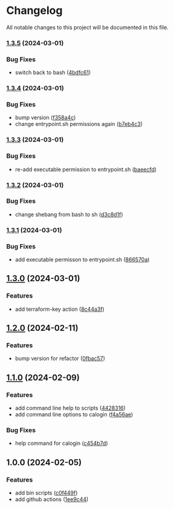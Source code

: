 # Changelog

All notable changes to this project will be documented in this file.

### [1.3.5](https://github.com/clalexander/aws-terraform-devops/compare/v1.3.4...v1.3.5) (2024-03-01)


### Bug Fixes

* switch back to bash ([4bdfc61](https://github.com/clalexander/aws-terraform-devops/commit/4bdfc61f6a8971461cf3dce59d8562cb4ea8b24e))

### [1.3.4](https://github.com/clalexander/aws-terraform-devops/compare/v1.3.3...v1.3.4) (2024-03-01)


### Bug Fixes

* bump version ([f358a4c](https://github.com/clalexander/aws-terraform-devops/commit/f358a4ca2734b09be2c89a50a0db5e05a6efd9c8))
* change entrypoint.sh permissions again ([b7eb4c3](https://github.com/clalexander/aws-terraform-devops/commit/b7eb4c3758bae3e0f506ad83807defdef65aa04b))

### [1.3.3](https://github.com/clalexander/aws-terraform-devops/compare/v1.3.2...v1.3.3) (2024-03-01)


### Bug Fixes

* re-add executable permission to entrypoint.sh ([baeecfd](https://github.com/clalexander/aws-terraform-devops/commit/baeecfd77aa2031e3ad0f79234bf041a258dc825))

### [1.3.2](https://github.com/clalexander/aws-terraform-devops/compare/v1.3.1...v1.3.2) (2024-03-01)


### Bug Fixes

* change shebang from bash to sh ([d3c8d1f](https://github.com/clalexander/aws-terraform-devops/commit/d3c8d1f151e4ab0e5dd762c2262acea6455221a6))

### [1.3.1](https://github.com/clalexander/aws-terraform-devops/compare/v1.3.0...v1.3.1) (2024-03-01)


### Bug Fixes

* add executable permisson to entrypoint.sh ([866570a](https://github.com/clalexander/aws-terraform-devops/commit/866570a71fadad0e71666f51b295855e2204840d))

## [1.3.0](https://github.com/clalexander/aws-terraform-devops/compare/v1.2.0...v1.3.0) (2024-03-01)


### Features

* add terraform-key action ([8c44a3f](https://github.com/clalexander/aws-terraform-devops/commit/8c44a3f9002a0dfa5cc25460ec967fda37092463))

## [1.2.0](https://github.com/clalexander/aws-terraform-devops/compare/v1.1.0...v1.2.0) (2024-02-11)


### Features

* bump version for refactor ([0fbac57](https://github.com/clalexander/aws-terraform-devops/commit/0fbac576e56c8e62bed3718e989889b2f1037998))

## [1.1.0](https://github.com/clalexander/aws-terraform-devops/compare/v1.0.0...v1.1.0) (2024-02-09)


### Features

* add command line help to scripts ([4428316](https://github.com/clalexander/aws-terraform-devops/commit/44283167b844dcc64d70a8ce6562ab786b006a02))
* add command line options to calogin ([f4a56ae](https://github.com/clalexander/aws-terraform-devops/commit/f4a56aebe0ca6ed6be145c90312ed512f54b3135))


### Bug Fixes

* help command for calogin ([c454b7d](https://github.com/clalexander/aws-terraform-devops/commit/c454b7d23e95b04d0099dc6af54dcae28cc778af))

## 1.0.0 (2024-02-05)


### Features

* add bin scripts ([c0f449f](https://github.com/clalexander/aws-terraform-devops/commit/c0f449f78761f240b1769cf26e51699b0c397568))
* add github actions ([1ee9c44](https://github.com/clalexander/aws-terraform-devops/commit/1ee9c44c1bb1c48e9bbf9b85d3eb5c52283079fd))
